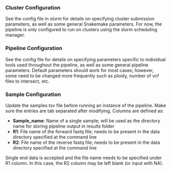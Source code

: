### Cluster Configuration
See the config file in *slurm* for details on specifying cluster submission parameters, as well as 
some general Snakemake parameters. For now, the pipeline is only configured to run on clusters using 
the slurm scheduling manager.

### Pipeline Configuration
See the config file for details on specifying parameters specific to individual tools used throughout 
the pipeline, as well as some general pipeline parameters. Default parameters should work for most cases; 
however, some need to be changed more frequently such as ploidy, number of vcf files to intersect, etc.

### Sample Configuration
Update the samples.tsv file before running an instance of the pipeline. Make sure the entries are tab separated 
after modifying. Columns are defined as:

* **Sample_name**: Name of a single sample; will be used as the directory name for storing pipeline output in results folder
* **R1**: File name of the forward fastq file; needs to be present in the data directory specified at the command line
* **R2**: File name of the reverse fastq file; needs to be present in the data directory specified at the command line

Single end data is accepted and the file name needs to be specified under R1 column. In this case, the R2 column may be left 
blank (or input with NA). 